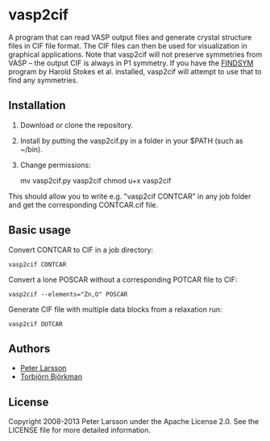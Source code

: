 vasp2cif
========

A program that can read VASP output files and generate crystal structure files in CIF file format. The CIF files can then be used for visualization in graphical applications. Note that vasp2cif will not preserve symmetries from VASP – the output CIF is always in P1 symmetry. If you have the [FINDSYM](http://stokes.byu.edu/iso/isotropy.php) program by Harold Stokes et al. installed, vasp2cif will attempt to use that to find any symmetries.

Installation
------------

1. Download or clone the repository.
2. Install by putting the vasp2cif.py in a folder in your $PATH (such as ~/bin).
3. Change permissions:

    mv vasp2cif.py vasp2cif
    chmod u+x vasp2cif

This should allow you to write e.g. "vasp2cif CONTCAR" in any job folder and get the corresponding CONTCAR.cif file.

Basic usage
-----------

Convert CONTCAR to CIF in a job directory:

    vasp2cif CONTCAR

Convert a lone POSCAR without a corresponding POTCAR file to CIF:

    vasp2cif --elements="Zn,O" POSCAR

Generate CIF file with multiple data blocks from a relaxation run:

    vasp2cif OUTCAR

Authors
-------

* [Peter Larsson](http://www.nsc.liu.se)
* [Torbjörn Björkman](http://physics.aalto.fi/personnel/?id=538)

License
---------------------

Copyright 2008-2013 Peter Larsson under the Apache License 2.0. See the LICENSE file for more detailed information.
